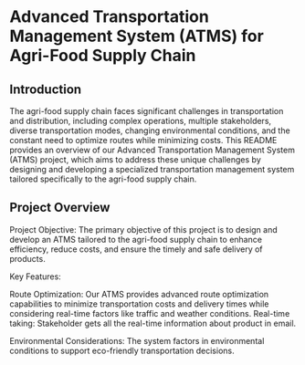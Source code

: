 # Advanced Transportation Management System (ATMS) for Agri-Food Supply Chain

## Introduction
The agri-food supply chain faces significant challenges in transportation and distribution, including complex operations, multiple stakeholders, diverse transportation modes, changing environmental conditions, and the constant need to optimize routes while minimizing costs. This README provides an overview of our Advanced Transportation Management System (ATMS) project, which aims to address these unique challenges by designing and developing a specialized transportation management system tailored specifically to the agri-food supply chain.

## Project Overview
Project Objective: The primary objective of this project is to design and develop an ATMS tailored to the agri-food supply chain to enhance efficiency, reduce costs, and ensure the timely and safe delivery of products.

Key Features:

Route Optimization: Our ATMS provides advanced route optimization capabilities to minimize transportation costs and delivery times while considering real-time factors like traffic and weather conditions.
Real-time taking: Stakeholder gets all the real-time information about product in email.

Environmental Considerations: The system factors in environmental conditions to support eco-friendly transportation decisions.
